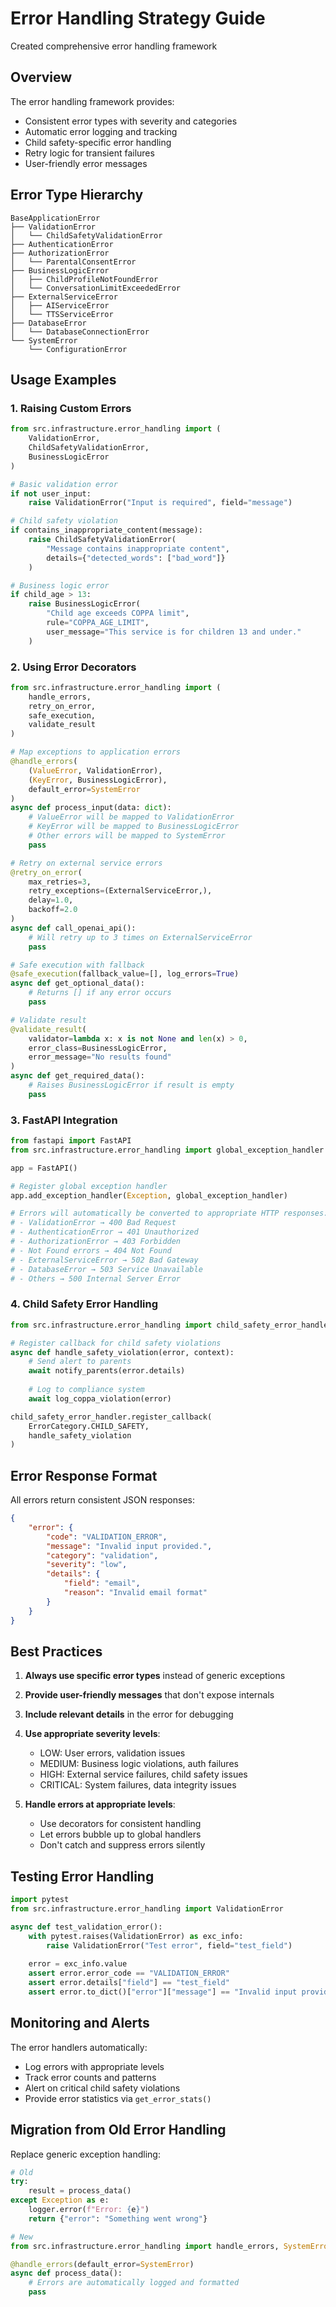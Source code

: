 # Error Handling Strategy Guide
 Created comprehensive error handling framework

## Overview

The error handling framework provides:
- Consistent error types with severity and categories
- Automatic error logging and tracking
- Child safety-specific error handling
- Retry logic for transient failures
- User-friendly error messages

## Error Type Hierarchy

```
BaseApplicationError
├── ValidationError
│   └── ChildSafetyValidationError
├── AuthenticationError
├── AuthorizationError
│   └── ParentalConsentError
├── BusinessLogicError
│   ├── ChildProfileNotFoundError
│   └── ConversationLimitExceededError
├── ExternalServiceError
│   ├── AIServiceError
│   └── TTSServiceError
├── DatabaseError
│   └── DatabaseConnectionError
└── SystemError
    └── ConfigurationError
```

## Usage Examples

### 1. Raising Custom Errors

```python
from src.infrastructure.error_handling import (
    ValidationError,
    ChildSafetyValidationError,
    BusinessLogicError
)

# Basic validation error
if not user_input:
    raise ValidationError("Input is required", field="message")

# Child safety violation
if contains_inappropriate_content(message):
    raise ChildSafetyValidationError(
        "Message contains inappropriate content",
        details={"detected_words": ["bad_word"]}
    )

# Business logic error
if child_age > 13:
    raise BusinessLogicError(
        "Child age exceeds COPPA limit",
        rule="COPPA_AGE_LIMIT",
        user_message="This service is for children 13 and under."
    )
```

### 2. Using Error Decorators

```python
from src.infrastructure.error_handling import (
    handle_errors,
    retry_on_error,
    safe_execution,
    validate_result
)

# Map exceptions to application errors
@handle_errors(
    (ValueError, ValidationError),
    (KeyError, BusinessLogicError),
    default_error=SystemError
)
async def process_input(data: dict):
    # ValueError will be mapped to ValidationError
    # KeyError will be mapped to BusinessLogicError
    # Other errors will be mapped to SystemError
    pass

# Retry on external service errors
@retry_on_error(
    max_retries=3,
    retry_exceptions=(ExternalServiceError,),
    delay=1.0,
    backoff=2.0
)
async def call_openai_api():
    # Will retry up to 3 times on ExternalServiceError
    pass

# Safe execution with fallback
@safe_execution(fallback_value=[], log_errors=True)
async def get_optional_data():
    # Returns [] if any error occurs
    pass

# Validate result
@validate_result(
    validator=lambda x: x is not None and len(x) > 0,
    error_class=BusinessLogicError,
    error_message="No results found"
)
async def get_required_data():
    # Raises BusinessLogicError if result is empty
    pass
```

### 3. FastAPI Integration

```python
from fastapi import FastAPI
from src.infrastructure.error_handling import global_exception_handler

app = FastAPI()

# Register global exception handler
app.add_exception_handler(Exception, global_exception_handler)

# Errors will automatically be converted to appropriate HTTP responses:
# - ValidationError → 400 Bad Request
# - AuthenticationError → 401 Unauthorized
# - AuthorizationError → 403 Forbidden
# - Not Found errors → 404 Not Found
# - ExternalServiceError → 502 Bad Gateway
# - DatabaseError → 503 Service Unavailable
# - Others → 500 Internal Server Error
```

### 4. Child Safety Error Handling

```python
from src.infrastructure.error_handling import child_safety_error_handler

# Register callback for child safety violations
async def handle_safety_violation(error, context):
    # Send alert to parents
    await notify_parents(error.details)
    
    # Log to compliance system
    await log_coppa_violation(error)

child_safety_error_handler.register_callback(
    ErrorCategory.CHILD_SAFETY,
    handle_safety_violation
)
```

## Error Response Format

All errors return consistent JSON responses:

```json
{
    "error": {
        "code": "VALIDATION_ERROR",
        "message": "Invalid input provided.",
        "category": "validation",
        "severity": "low",
        "details": {
            "field": "email",
            "reason": "Invalid email format"
        }
    }
}
```

## Best Practices

1. **Always use specific error types** instead of generic exceptions
2. **Provide user-friendly messages** that don't expose internals
3. **Include relevant details** in the error for debugging
4. **Use appropriate severity levels**:
   - LOW: User errors, validation issues
   - MEDIUM: Business logic violations, auth failures
   - HIGH: External service failures, child safety issues
   - CRITICAL: System failures, data integrity issues

5. **Handle errors at appropriate levels**:
   - Use decorators for consistent handling
   - Let errors bubble up to global handlers
   - Don't catch and suppress errors silently

## Testing Error Handling

```python
import pytest
from src.infrastructure.error_handling import ValidationError

async def test_validation_error():
    with pytest.raises(ValidationError) as exc_info:
        raise ValidationError("Test error", field="test_field")
    
    error = exc_info.value
    assert error.error_code == "VALIDATION_ERROR"
    assert error.details["field"] == "test_field"
    assert error.to_dict()["error"]["message"] == "Invalid input provided."
```

## Monitoring and Alerts

The error handlers automatically:
- Log errors with appropriate levels
- Track error counts and patterns
- Alert on critical child safety violations
- Provide error statistics via `get_error_stats()`

## Migration from Old Error Handling

Replace generic exception handling:

```python
# Old
try:
    result = process_data()
except Exception as e:
    logger.error(f"Error: {e}")
    return {"error": "Something went wrong"}

# New
from src.infrastructure.error_handling import handle_errors, SystemError

@handle_errors(default_error=SystemError)
async def process_data():
    # Errors are automatically logged and formatted
    pass
```